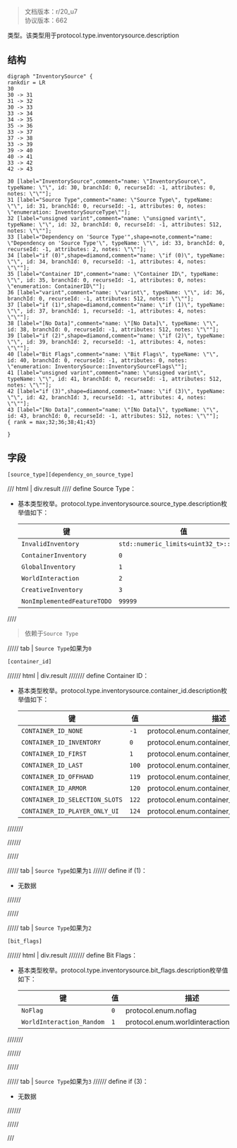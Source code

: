 # <!-- md:samp InventorySource -->

> 文档版本：r/20_u7<br/>协议版本：662

<!-- md:samp InventorySource -->类型。该类型用于protocol.type.inventorysource.description

## 结构

```viz
digraph "InventorySource" {
rankdir = LR
30
30 -> 31
31 -> 32
30 -> 33
33 -> 34
34 -> 35
35 -> 36
33 -> 37
37 -> 38
33 -> 39
39 -> 40
40 -> 41
33 -> 42
42 -> 43

30 [label="InventorySource",comment="name: \"InventorySource\", typeName: \"\", id: 30, branchId: 0, recurseId: -1, attributes: 0, notes: \"\""];
31 [label="Source Type",comment="name: \"Source Type\", typeName: \"\", id: 31, branchId: 0, recurseId: -1, attributes: 0, notes: \"enumeration: InventorySourceType\""];
32 [label="unsigned varint",comment="name: \"unsigned varint\", typeName: \"\", id: 32, branchId: 0, recurseId: -1, attributes: 512, notes: \"\""];
33 [label="Dependency on 'Source Type'",shape=note,comment="name: \"Dependency on 'Source Type'\", typeName: \"\", id: 33, branchId: 0, recurseId: -1, attributes: 2, notes: \"\""];
34 [label="if (0)",shape=diamond,comment="name: \"if (0)\", typeName: \"\", id: 34, branchId: 0, recurseId: -1, attributes: 4, notes: \"\""];
35 [label="Container ID",comment="name: \"Container ID\", typeName: \"\", id: 35, branchId: 0, recurseId: -1, attributes: 0, notes: \"enumeration: ContainerID\""];
36 [label="varint",comment="name: \"varint\", typeName: \"\", id: 36, branchId: 0, recurseId: -1, attributes: 512, notes: \"\""];
37 [label="if (1)",shape=diamond,comment="name: \"if (1)\", typeName: \"\", id: 37, branchId: 1, recurseId: -1, attributes: 4, notes: \"\""];
38 [label="[No Data]",comment="name: \"[No Data]\", typeName: \"\", id: 38, branchId: 0, recurseId: -1, attributes: 512, notes: \"\""];
39 [label="if (2)",shape=diamond,comment="name: \"if (2)\", typeName: \"\", id: 39, branchId: 2, recurseId: -1, attributes: 4, notes: \"\""];
40 [label="Bit Flags",comment="name: \"Bit Flags\", typeName: \"\", id: 40, branchId: 0, recurseId: -1, attributes: 0, notes: \"enumeration: InventorySource::InventorySourceFlags\""];
41 [label="unsigned varint",comment="name: \"unsigned varint\", typeName: \"\", id: 41, branchId: 0, recurseId: -1, attributes: 512, notes: \"\""];
42 [label="if (3)",shape=diamond,comment="name: \"if (3)\", typeName: \"\", id: 42, branchId: 3, recurseId: -1, attributes: 4, notes: \"\""];
43 [label="[No Data]",comment="name: \"[No Data]\", typeName: \"\", id: 43, branchId: 0, recurseId: -1, attributes: 512, notes: \"\""];
{ rank = max;32;36;38;41;43}

}

```

## 字段

```title='InventorySource'
[source_type][dependency_on_source_type]
```

/// html | div.result
//// define
Source Type：<!-- md:samp unsigned varint -->

- 基本类型枚举。protocol.type.inventorysource.source_type.description枚举值如下：

  |键|值|描述|
  |---|---|---|
  |`InvalidInventory`|`std::numeric_limits<uint32_t>::max()`|protocol.enum.invalidinventory|
  |`ContainerInventory`|`0`|protocol.enum.containerinventory|
  |`GlobalInventory`|`1`|protocol.enum.globalinventory|
  |`WorldInteraction`|`2`|protocol.enum.worldinteraction|
  |`CreativeInventory`|`3`|protocol.enum.creativeinventory|
  |`NonImplementedFeatureTODO`|`99999`|protocol.enum.nonimplementedfeaturetodo|



////
> 依赖于`Source Type`

///// tab | `Source Type`如果为`0`
```title='if (0)'
[container_id]
```

////// html | div.result
/////// define
Container ID：<!-- md:samp varint -->

- 基本类型枚举。protocol.type.inventorysource.container_id.description枚举值如下：

  |键|值|描述|
  |---|---|---|
  |`CONTAINER_ID_NONE`|`-1`|protocol.enum.container_id_none|
  |`CONTAINER_ID_INVENTORY`|`0`|protocol.enum.container_id_inventory|
  |`CONTAINER_ID_FIRST`|`1`|protocol.enum.container_id_first|
  |`CONTAINER_ID_LAST`|`100`|protocol.enum.container_id_last|
  |`CONTAINER_ID_OFFHAND`|`119`|protocol.enum.container_id_offhand|
  |`CONTAINER_ID_ARMOR`|`120`|protocol.enum.container_id_armor|
  |`CONTAINER_ID_SELECTION_SLOTS`|`122`|protocol.enum.container_id_selection_slots|
  |`CONTAINER_ID_PLAYER_ONLY_UI`|`124`|protocol.enum.container_id_player_only_ui|



///////

//////

/////

///// tab | `Source Type`如果为`1`
////// define
if (1)：<!-- md:samp [No Data] -->

- 无数据


//////

/////

///// tab | `Source Type`如果为`2`
```title='if (2)'
[bit_flags]
```

////// html | div.result
/////// define
Bit Flags：<!-- md:samp unsigned varint -->

- 基本类型枚举。protocol.type.inventorysource.bit_flags.description枚举值如下：

  |键|值|描述|
  |---|---|---|
  |`NoFlag`|`0`|protocol.enum.noflag|
  |`WorldInteraction_Random`|`1`|protocol.enum.worldinteraction_random|



///////

//////

/////

///// tab | `Source Type`如果为`3`
////// define
if (3)：<!-- md:samp [No Data] -->

- 无数据


//////

/////

///

